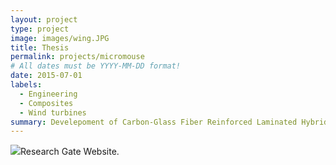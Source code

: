 ```yaml
---
layout: project
type: project
image: images/wing.JPG
title: Thesis
permalink: projects/micromouse
# All dates must be YYYY-MM-DD format!
date: 2015-07-01
labels:
  - Engineering
  - Composites
  - Wind turbines
summary: Develepoment of Carbon-Glass Fiber Reinforced Laminated Hybrid Composites: Applications in Wind Turbine Blades
---
```


<div class="ui small rounded images">
  <img class="ui image" src="../images/blade.jpg>
</div>


You can reach the full thesis from [Research Gate Website](http://dx.doi.org/10.13140/RG.2.2.26843.08483).



